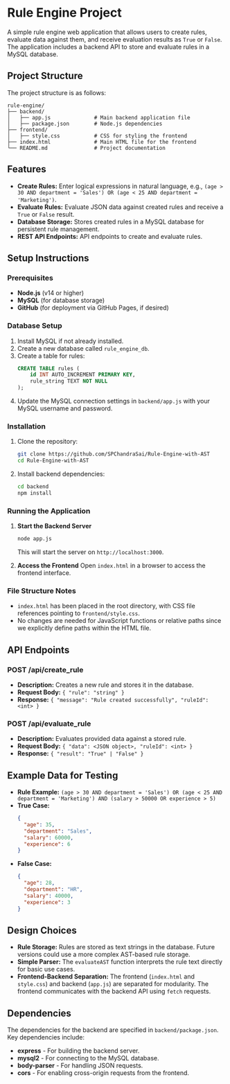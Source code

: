 # Rule Engine Project

A simple rule engine web application that allows users to create rules, evaluate data against them, and receive evaluation results as `True` or `False`. The application includes a backend API to store and evaluate rules in a MySQL database.

## Project Structure

The project structure is as follows:
```
rule-engine/
├── backend/
│   ├── app.js              # Main backend application file
│   ├── package.json        # Node.js dependencies
├── frontend/
│   ├── style.css           # CSS for styling the frontend
├── index.html              # Main HTML file for the frontend
└── README.md               # Project documentation
```

## Features

- **Create Rules:** Enter logical expressions in natural language, e.g., `(age > 30 AND department = 'Sales') OR (age < 25 AND department = 'Marketing')`.
- **Evaluate Rules:** Evaluate JSON data against created rules and receive a `True` or `False` result.
- **Database Storage:** Stores created rules in a MySQL database for persistent rule management.
- **REST API Endpoints:** API endpoints to create and evaluate rules.

## Setup Instructions

### Prerequisites

- **Node.js** (v14 or higher)
- **MySQL** (for database storage)
- **GitHub** (for deployment via GitHub Pages, if desired)

### Database Setup

1. Install MySQL if not already installed.
2. Create a new database called `rule_engine_db`.
3. Create a table for rules:
   ```sql
   CREATE TABLE rules (
       id INT AUTO_INCREMENT PRIMARY KEY,
       rule_string TEXT NOT NULL
   );
   ```
4. Update the MySQL connection settings in `backend/app.js` with your MySQL username and password.

### Installation

1. Clone the repository:
   ```bash
   git clone https://github.com/SPChandraSai/Rule-Engine-with-AST
   cd Rule-Engine-with-AST
   ```

2. Install backend dependencies:
   ```bash
   cd backend
   npm install
   ```

### Running the Application

1. **Start the Backend Server**
   ```bash
   node app.js
   ```
   This will start the server on `http://localhost:3000`.

2. **Access the Frontend**
   Open `index.html` in a browser to access the frontend interface.

### File Structure Notes

- `index.html` has been placed in the root directory, with CSS file references pointing to `frontend/style.css`.
- No changes are needed for JavaScript functions or relative paths since we explicitly define paths within the HTML file.

## API Endpoints

### POST /api/create_rule

- **Description:** Creates a new rule and stores it in the database.
- **Request Body:** `{ "rule": "string" }`
- **Response:** `{ "message": "Rule created successfully", "ruleId": <int> }`

### POST /api/evaluate_rule

- **Description:** Evaluates provided data against a stored rule.
- **Request Body:** `{ "data": <JSON object>, "ruleId": <int> }`
- **Response:** `{ "result": "True" | "False" }`

## Example Data for Testing

- **Rule Example:** `(age > 30 AND department = 'Sales') OR (age < 25 AND department = 'Marketing') AND (salary > 50000 OR experience > 5)`
- **True Case:**
  ```json
  {
    "age": 35,
    "department": "Sales",
    "salary": 60000,
    "experience": 6
  }
  ```
- **False Case:**
  ```json
  {
    "age": 28,
    "department": "HR",
    "salary": 40000,
    "experience": 3
  }
  ```

## Design Choices

- **Rule Storage:** Rules are stored as text strings in the database. Future versions could use a more complex AST-based rule storage.
- **Simple Parser:** The `evaluateAST` function interprets the rule text directly for basic use cases.
- **Frontend-Backend Separation:** The frontend (`index.html` and `style.css`) and backend (`app.js`) are separated for modularity. The frontend communicates with the backend API using `fetch` requests.

## Dependencies

The dependencies for the backend are specified in `backend/package.json`. Key dependencies include:

- **express** - For building the backend server.
- **mysql2** - For connecting to the MySQL database.
- **body-parser** - For handling JSON requests.
- **cors** - For enabling cross-origin requests from the frontend.
